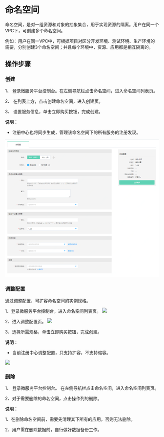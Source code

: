 # 命名空间
命名空间，是对一组资源和对象的抽象集合，用于实现资源的隔离。用户在同一个VPC下，可创建多个命名空间。

例如：用户在同一VPC中，可根据项目对区分开发环境、测试环境、生产环境的需要，分别创建3个命名空间；并且每个环境中，资源、应用都是相互隔离的。
 


## 操作步骤

### 创建

1、	登录微服务平台控制台。在左侧导航栏点击命名空间，进入命名空间列表页。

2、	在列表上方，点击创建命名空间，进入创建页。

3、	设置服务信息，单击立即购买按钮，完成创建。

**说明：**

-  注册中心也将同步生成，管理该命名空间下的所有服务的注册发现。

![](../../../../image/Internet-Middleware/JD-Distributed-Service-Framework/np-create-1.png)



### 调整配置

通过调整配置，可扩容命名空间的实例规格。

1、登录微服务平台控制台，进入命名空间列表页。
![](../../../../../image/Internet-Middleware/JD-Distributed-Service-Framework/mmkj-list.png)

2、进入调整配置页。
![](../../../../../image/Internet-Middleware/JD-Distributed-Service-Framework/mmkj-tzpz.png)

3、选择所需规格，单击立即购买按钮，完成创建。

**说明：**

-  当前注册中心调整配置，只支持扩容，不支持缩容。

![](../../../../../image/Internet-Middleware/JD-Distributed-Service-Framework/zczx-yyks.png)
  

 
 
### 删除

1、	登录微服务平台控制台。	在左侧导航栏点击命名空间，进入命名空间列表页。

2、对于需要删除的命名空间，点击操作列的删除。


**说明：**

1、在删除命名空间前，需要先清理其下所有的应用，否则无法删除。

2、用户需在删除数据前，自行做好数据备份工作。


